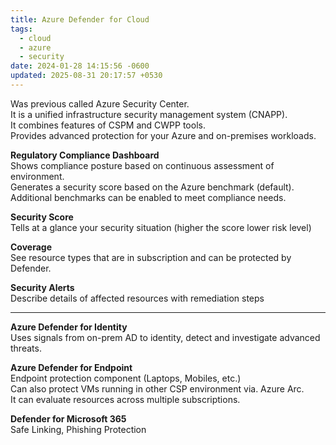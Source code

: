```yaml
---
title: Azure Defender for Cloud
tags:
  - cloud
  - azure
  - security
date: 2024-01-28 14:15:56 -0600
updated: 2025-08-31 20:17:57 +0530
---
```


Was previous called Azure Security Center.  
It is a unified infrastructure security management system (CNAPP).  
It combines features of CSPM and CWPP tools.  
Provides advanced protection for your Azure and on-premises workloads.  

**Regulatory Compliance Dashboard**  
Shows compliance posture based on continuous assessment of environment.  
Generates a security score based on the Azure benchmark (default).  
Additional benchmarks can be enabled to meet compliance needs. 

**Security Score**  
Tells at a glance your security situation (higher the score lower risk level)  

**Coverage**  
See resource types that are in subscription and can be protected by Defender.  

**Security Alerts**  
Describe details of affected resources with remediation steps  

---

**Azure Defender for Identity**  
Uses signals from on-prem AD to identity, detect and investigate advanced threats.  

**Azure Defender for Endpoint**  
Endpoint protection component (Laptops, Mobiles, etc.)  
Can also protect VMs running in other CSP environment via. Azure Arc.  
It can evaluate resources across multiple subscriptions.  

**Defender for Microsoft 365**  
Safe Linking, Phishing Protection
